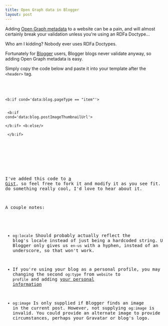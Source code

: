 ```yaml
---
title: Open Graph data in Blogger
layout: post
---
```

Adding [Open Graph metadata](http://ogp.me/) to a website can be a pain, and will almost certainly break your validation unless you're using an RDFa Doctype…

Who am I kidding? Nobody ever uses RDFa Doctypes.

Fortunately for [Blogger](http://blogger.com) users, Blogger blogs never validate anyway, so adding Open Graph metadata is easy.

Simply copy the code below and paste it into your template after the `<header>` tag.
<script src="https://gist.github.com/1343315.js">
</script><noscript><code><pre>
<!-- Begin Open Graph metadata -->
<b:if cond='data:blog.pageType == &quot;item&quot;'>
	<meta content='article' property='og:type'/>
	<meta expr:content='data:blog.title' property='og:site_name'/>
	<meta expr:content='data:blog.pageName' property='og:title'/>
	<b:if cond='data:blog.postImageThumbnailUrl'>
		<meta expr:content='data:blog.postImageThumbnailUrl' property='og:image'/>
	</b:if>
<b:else/>
	<meta expr:content='data:blog.title' property='og:title'/>
	<meta content='website' property='og:type'/>
</b:if>
<meta expr:content='&quot;en_US&quot;' property='og:locale'/>
<meta expr:content='data:blog.canonicalUrl' property='og:url'/>
<!-- End Open Graph metadata -->
</code><pre></noscript>

I've added this code to [a Gist](https://gist.github.com/1343315), so feel free to fork it and modify it as you see fit. If you do something really cool, I'd love to hear about it.

A couple notes:

*   `og:locale` Should probably actually reflect the blog's locale instead of just being  a hardcoded string. Unfortunately, Blogger only gives us `en-us` with a hyphen, instead of an underscore, so that won't work.

*   If you're using your blog as a personal profile, you may consider changing the second `og:type` from `website` to `profile` and adding [your personal information](http://ogp.me/#type_profile)

*   `og:image` Is only supplied if Blogger finds an image in the current post. However, not supplying `og:image` is invalid. You could provide an alternate image to provide in these circumstances, perhaps your Gravatar or blog's logo.